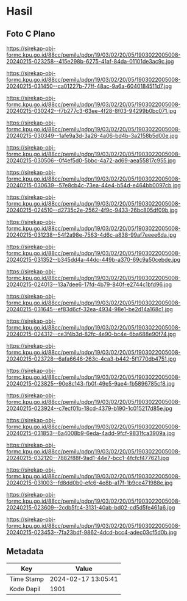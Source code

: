 # Hasil

## Foto C Plano

https://sirekap-obj-formc.kpu.go.id/88cc/pemilu/pdpr/19/03/02/20/05/1903022005008-20240215-023258--415e298b-6275-41af-84da-01101de3ac9c.jpg

https://sirekap-obj-formc.kpu.go.id/88cc/pemilu/pdpr/19/03/02/20/05/1903022005008-20240215-031450--ca01227b-77ff-48ac-9a6a-6040184511d7.jpg

https://sirekap-obj-formc.kpu.go.id/88cc/pemilu/pdpr/19/03/02/20/05/1903022005008-20240215-030242--f7b277c3-63ee-4f28-8f03-94299b0bc071.jpg

https://sirekap-obj-formc.kpu.go.id/88cc/pemilu/pdpr/19/03/02/20/05/1903022005008-20240215-030349--1afe9a3d-3a26-4a06-bd4b-3a2158b5d00e.jpg

https://sirekap-obj-formc.kpu.go.id/88cc/pemilu/pdpr/19/03/02/20/05/1903022005008-20240215-030506--0f4ef5d0-5bbc-4a72-ad69-aea55817c955.jpg

https://sirekap-obj-formc.kpu.go.id/88cc/pemilu/pdpr/19/03/02/20/05/1903022005008-20240215-030639--57e8cb4c-73ea-44e4-b54d-e464bb0097cb.jpg

https://sirekap-obj-formc.kpu.go.id/88cc/pemilu/pdpr/19/03/02/20/05/1903022005008-20240215-024510--d2735c2e-2562-4f9c-9433-26bc805df09b.jpg

https://sirekap-obj-formc.kpu.go.id/88cc/pemilu/pdpr/19/03/02/20/05/1903022005008-20240215-031238--54f2a98e-7563-4d6c-a838-99af7eeee6da.jpg

https://sirekap-obj-formc.kpu.go.id/88cc/pemilu/pdpr/19/03/02/20/05/1903022005008-20240215-031352--b345dd4a-44dc-449b-a370-69c9a50cebde.jpg

https://sirekap-obj-formc.kpu.go.id/88cc/pemilu/pdpr/19/03/02/20/05/1903022005008-20240215-024013--13a7dee6-17fd-4b79-840f-e2744c1bfd96.jpg

https://sirekap-obj-formc.kpu.go.id/88cc/pemilu/pdpr/19/03/02/20/05/1903022005008-20240215-031645--ef83d6cf-32ea-4934-98e1-be2d14a168c1.jpg

https://sirekap-obj-formc.kpu.go.id/88cc/pemilu/pdpr/19/03/02/20/05/1903022005008-20240215-024312--ce3f4b3d-82fc-4e90-bc4e-6ba688e90f74.jpg

https://sirekap-obj-formc.kpu.go.id/88cc/pemilu/pdpr/19/03/02/20/05/1903022005008-20240215-023728--6afa6646-263c-4ca3-b442-5f1770db4751.jpg

https://sirekap-obj-formc.kpu.go.id/88cc/pemilu/pdpr/19/03/02/20/05/1903022005008-20240215-023825--90e8c143-fb0f-49e5-9ae4-fb5896785cf8.jpg

https://sirekap-obj-formc.kpu.go.id/88cc/pemilu/pdpr/19/03/02/20/05/1903022005008-20240215-023924--c7ecf01b-18cd-4379-b190-1c015217d85e.jpg

https://sirekap-obj-formc.kpu.go.id/88cc/pemilu/pdpr/19/03/02/20/05/1903022005008-20240215-031853--6a4008b9-6eda-4add-9fcf-9831fca3909a.jpg

https://sirekap-obj-formc.kpu.go.id/88cc/pemilu/pdpr/19/03/02/20/05/1903022005008-20240215-032120--7882f88f-9ad1-44e7-bcc1-4fcfcf477621.jpg

https://sirekap-obj-formc.kpu.go.id/88cc/pemilu/pdpr/19/03/02/20/05/1903022005008-20240215-031003--fd8dd0b0-efc6-4e8b-a17f-1b9ce471988e.jpg

https://sirekap-obj-formc.kpu.go.id/88cc/pemilu/pdpr/19/03/02/20/05/1903022005008-20240215-023609--2cdb5fc4-3131-40ab-bd02-cd5d5fe461a6.jpg

https://sirekap-obj-formc.kpu.go.id/88cc/pemilu/pdpr/19/03/02/20/05/1903022005008-20240215-023453--7fa23bdf-9862-4dcd-bcc4-adec03cf5d0b.jpg


## Metadata

| Key        | Value               |
| ---------- | ------------------- |
| Time Stamp | 2024-02-17 13:05:41 |
| Kode Dapil | 1901                |



